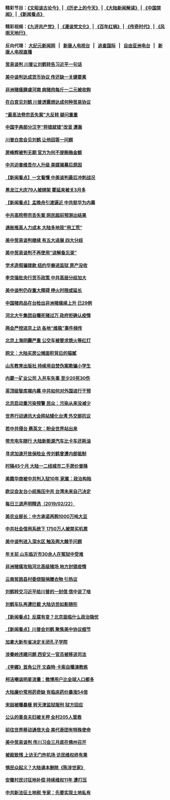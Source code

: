#### 精彩节目：[《文昭谈古论今》](http://155.138.205.71/wenzhao) | [《历史上的今天》](http://155.138.205.71/today-in-history) | [《大陆新闻解读》](http://155.138.205.71/ntdtv-comedy) | [《中国禁闻》](http://155.138.205.71/ntdtv-news) | [《新闻看点》](http://155.138.205.71/news-insight) 

 #### 精彩视频：[《九评共产党》](http://155.138.205.71:10000/videos/jiuping) | [《漫谈党文化》](http://155.138.205.71:10000/videos/mtdwh) | [《百年红祸》](http://155.138.205.71:10000/videos/bnhh) | [《传奇时代》](http://155.138.205.71:10000/videos/legend) | [《风雨天地行》](http://155.138.205.71:10000/videos/fytdx) 

 #### 反向代理： [大纪元新闻网](http://155.138.205.71:10080/) &nbsp;&nbsp;|&nbsp;&nbsp; [新唐人电视台](http://155.138.205.71:8000/) &nbsp;&nbsp;|&nbsp;&nbsp; [追查国际](http://155.138.205.71:10010/) &nbsp;&nbsp;|&nbsp;&nbsp; [自由亚洲电台](http://155.138.205.71:9800/) &nbsp;&nbsp;|&nbsp;&nbsp; [新唐人电视直播](http://155.138.205.71/) 

#### [贸易谈判 川普让刘鹤转告习近平一句话](../pages/nsc413/n11067213.md?t=02240637) 


#### [美中谈判达成货币协议 传还缺一关键要素](../pages/nsc413/n11066967.md?t=02240637) 

#### [非洲猪瘟肆虐河南 病猪肉每斤一二元被收购](../pages/nsc413/n11066004.md?t=02240637) 

#### [在白宫见刘鹤 川普透露想达成何种贸易协议](../pages/nsc413/n11066718.md?t=02240637) 

#### [“最高法卷宗丢失案”大反转 疑问重重](../pages/nsc413/n11066601.md?t=02240637) 

#### [中国字典部分汉字“将错就错”改音 遭轰](../pages/nsc413/n11066544.md?t=02240637) 

#### [川普白宫会见刘鹤 让他回答一问题](../pages/nsc413/n11066602.md?t=02240637) 

#### [房峰辉被判无期 官方为何不提贿赂金额](../pages/nsc413/n11066266.md?t=02240637) 

#### [中共迫害维吾尔人升级 美媒揭幕后原因](../pages/nsc413/n11066621.md?t=02240637) 

#### [【新闻看点】一文看懂 中美谈判最后冲刺战况](../pages/nsc413/n11066457.md?t=02240637) 

#### [黑龙江大庆79人被绑架 瞿延来被关3月多](../pages/nsc413/n11066555.md?t=02240637) 

#### [【新闻看点】孟晚舟引渡逼近 中共挺华为内幕](../pages/nsc413/n11066292.md?t=02240637) 

#### [中共高院卷宗丢失案 网民超前预测出结果](../pages/nsc413/n11066323.md?t=02240637) 

#### [通胀推高人力成本 大陆多地现“用工荒”](../pages/nsc413/n11066533.md?t=02240637) 

#### [美中贸易谈判继续 有五大进展 四大分歧](../pages/nsc413/n11066391.md?t=02240637) 

#### [美中贸易谈判不再使用“谅解备忘录”](../pages/nsc413/n11066285.md?t=02240637) 

#### [学术造假骗拨款 纽约华裔进监狱 房产没收](../pages/nsc413/n11065527.md?t=02240637) 

#### [李克强批央行货币政策 中共高层分歧加大](../pages/nsc413/n11066239.md?t=02240637) 

#### [美中谈判仍存重大障碍 停火时限或延长](../pages/nsc413/n11064736.md?t=02240637) 

#### [中国猪肉品在台检出非洲猪瘟续上升 已29例](../pages/nsc413/n11066096.md?t=02240637) 

#### [河北大午集团自曝死猪过万 政府拒确认疫情](../pages/nsc413/n11065874.md?t=02240637) 

#### [两会严控进京上访 各地“维稳”事件频传](../pages/nsc413/n11065450.md?t=02240637) 

#### [北京上海阴霾严重 公交车被要求熄火等红灯](../pages/nsc413/n11065644.md?t=02240637) 

#### [网文：大陆买房公摊面积背后的猫腻](../pages/nsc413/n11065586.md?t=02240637) 

#### [山东教育出版社 持续用自焚伪案欺骗小学生](../pages/nsc413/n11064862.md?t=02240637) 

#### [内蒙一矿业公司 入井车失事 至少20死30伤](../pages/nsc413/n11066041.md?t=02240637) 

#### [英顶级智库揭内幕 中共如何对外国进行干预](../pages/nsc413/n11065790.md?t=02240637) 

#### [北京启动重污染预警 民众：污染从来没减少](../pages/nsc413/n11065841.md?t=02240637) 

#### [世界行动通讯大会网站矮化台湾 外交部抗议](../pages/nsc413/n11065846.md?t=02240637) 

#### [若中共侵台 蔡英文：盼全世界站出来](../pages/nsc413/n11065321.md?t=02240637) 

#### [带充电车随行 大陆新能源汽车比卡车还耗油](../pages/nsc413/n11063436.md?t=02240637) 

#### [寻求加速开放保险业 传刘鹤曾遭内部抵制](../pages/nsc413/n11065430.md?t=02240637) 

#### [时隔45个月 大陆一二线城市二手房价普降](../pages/nsc413/n11065172.md?t=02240637) 

#### [美籍华商被中共判入狱10年 家属：政治构陷](../pages/nsc413/n11064869.md?t=02240637) 

#### [欧议会友台小组施压中共 台湾未来自己决定](../pages/nsc413/n11065283.md?t=02240637) 

#### [每日三退声明精选（2019/02/22）](../pages/nsc413/n11065341.md?t=02240637) 

#### [美农业部长：中方承诺再购1000万吨大豆](../pages/nsc413/n11065292.md?t=02240637) 

#### [中共社会信用系统下 1750万人被禁买机票](../pages/nsc413/n11065156.md?t=02240637) 

#### [美中谈判进入深水区 触及两大棘手问题](../pages/nsc413/n11064523.md?t=02240637) 

#### [年关前 山东临沂市30余人在冤狱中受难](../pages/nsc413/n11064952.md?t=02240637) 

#### [非洲猪瘟攻陷河北高级猪场 地方封锁疫情](../pages/nsc413/n11064745.md?t=02240637) 

#### [云南贫困县村委烧毁捐赠衣物 引热议](../pages/nsc413/n11064978.md?t=02240637) 

#### [刘鹤转交习近平给川普的一封信 信中说了啥](../pages/nsc413/n11065005.md?t=02240637) 

#### [刘鹤车队再遭拦截 大陆访民如影随形](../pages/nsc413/n11064859.md?t=02240637) 

#### [【新闻看点】反腐有变？北京面临什么政治隐忧](../pages/nsc413/n11064244.md?t=02240637) 

#### [【新闻看点】川普会刘鹤 聚焦美中协议细节](../pages/nsc413/n11064522.md?t=02240637) 

#### [加拿大新布省决定关闭孔子学院](../pages/nsc413/n11064888.md?t=02240637) 

#### [涉秦岭违建问题 西安又一官员被移送司法](../pages/nsc413/n11064711.md?t=02240637) 

#### [《李娜》首角公开 文森特·卡索自曝演教练](../pages/nsc413/n11064619.md?t=02240637) 

#### [柯洁嘲讽明星流量：微博用户比全球人口都多](../pages/nsc413/n11064377.md?t=02240637) 

#### [大陆廉价常用药奇缺 有临床药价暴涨54倍](../pages/nsc413/n11064499.md?t=02240637) 

#### [宋喆被曝暴瘦 转天津监狱服刑 狱方回应](../pages/nsc413/n11064643.md?t=02240637) 

#### [公认的善良夫妇被关押 全村205人营救](../pages/nsc413/n11063860.md?t=02240637) 

#### [前往世界移动通信大会 美代表团有特殊使命](../pages/nsc413/n11064423.md?t=02240637) 

#### [美中贸易谈判 传川习会三月底在佛州召开](../pages/nsc413/n11064654.md?t=02240637) 

#### [被殴致残 上访无门炸机场 访民维权终有果](../pages/nsc413/n11064444.md?t=02240637) 

#### [惧民众起义？大陆课本删除《陈涉世家》](../pages/nsc413/n11064603.md?t=02240637) 

#### [安徽村民讨征地补偿 持续维权11年 遭打压](../pages/nsc413/n11064578.md?t=02240637) 

#### [中共新法征土地税 专家：先要实现土地私有](../pages/nsc413/n11064426.md?t=02240637) 

